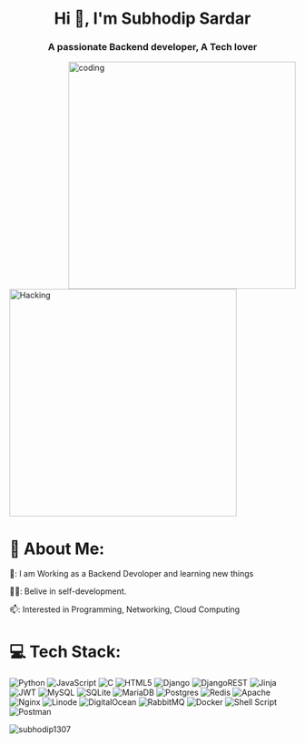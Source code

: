<h1 align="center">Hi 👋, I'm Subhodip Sardar</h1>
<h3 align="center">A passionate Backend developer, A Tech lover</h3>
<img align="right" alt="coding" width="400" src="https://media.tenor.com/NOYF3f82b_gAAAAC/programmer.gif">
<img align="center" alt="Hacking" width="400" src="https://media.tenor.com/-SV9TjUGabMAAAAC/hacker-python.gif">

# 💫 About Me:

🌱: I am Working as a Backend Devoloper and learning new things

👨‍💻: Belive in self-development.

📫: Interested in Programming, Networking, Cloud Computing

# 💻 Tech Stack:
![Python](https://img.shields.io/badge/python-3670A0?style=for-the-badge&logo=python&logoColor=ffdd54) ![JavaScript](https://img.shields.io/badge/javascript-%23323330.svg?style=for-the-badge&logo=javascript&logoColor=%23F7DF1E) ![C](https://img.shields.io/badge/c-%2300599C.svg?style=for-the-badge&logo=c&logoColor=white) ![HTML5](https://img.shields.io/badge/html5-%23E34F26.svg?style=for-the-badge&logo=html5&logoColor=white) ![Django](https://img.shields.io/badge/django-%23092E20.svg?style=for-the-badge&logo=django&logoColor=white) ![DjangoREST](https://img.shields.io/badge/DJANGO-REST-ff1709?style=for-the-badge&logo=django&logoColor=white&color=ff1709&labelColor=gray) ![Jinja](https://img.shields.io/badge/jinja-white.svg?style=for-the-badge&logo=jinja&logoColor=black) ![JWT](https://img.shields.io/badge/JWT-black?style=for-the-badge&logo=JSON%20web%20tokens) ![MySQL](https://img.shields.io/badge/mysql-%2300000f.svg?style=for-the-badge&logo=mysql&logoColor=white) ![SQLite](https://img.shields.io/badge/sqlite-%2307405e.svg?style=for-the-badge&logo=sqlite&logoColor=white) ![MariaDB](https://img.shields.io/badge/MariaDB-003545?style=for-the-badge&logo=mariadb&logoColor=white) ![Postgres](https://img.shields.io/badge/postgres-%23316192.svg?style=for-the-badge&logo=postgresql&logoColor=white) ![Redis](https://img.shields.io/badge/redis-%23DD0031.svg?style=for-the-badge&logo=redis&logoColor=white)  ![Apache](https://img.shields.io/badge/apache-%23D42029.svg?style=for-the-badge&logo=apache&logoColor=white) ![Nginx](https://img.shields.io/badge/nginx-%23009639.svg?style=for-the-badge&logo=nginx&logoColor=white) ![Linode](https://img.shields.io/badge/linode-00A95C?style=for-the-badge&logo=linode&logoColor=white) ![DigitalOcean](https://img.shields.io/badge/DigitalOcean-%230167ff.svg?style=for-the-badge&logo=digitalOcean&logoColor=white)  ![RabbitMQ](https://img.shields.io/badge/rabbitmq-FF6600?style=for-the-badge&logo=rabbitmq&logoColor=white) ![Docker](https://img.shields.io/badge/docker-%230db7ed.svg?style=for-the-badge&logo=docker&logoColor=white) ![Shell Script](https://img.shields.io/badge/shell_script-%23121011.svg?style=for-the-badge&logo=gnu-bash&logoColor=white) ![Postman](https://img.shields.io/badge/Postman-FF6C37?style=for-the-badge&logo=postman&logoColor=white) 



<p><img align="center" src="https://github-readme-stats.vercel.app/api/top-langs?username=subhodip1307&show_icons=true&locale=en&layout=compact" alt="subhodip1307" /></p>
